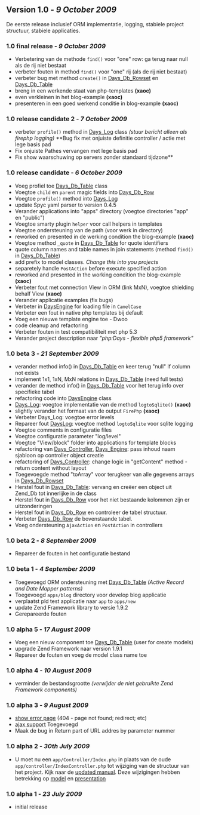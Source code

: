 <a href='Hidden comment: revision: 1'></a>

## Version 1.0 - _9 October 2009_ ##

De eerste release inclusief ORM implementatie, logging, stabiele project structuur, stabiele applicaties.

### 1.0 final release - _9 October 2009_ ###

  * Verbetering van de methode `find()` voor "one" row: ga terug naar null als de rij niet bestaat
  * verbeter fouten in method `find()` voor "one" rij (als de rij niet bestaat)
  * verbeter bug met method `create()` in [Days\_Db\_Rowset](NlLibDaysDbRowset.md) en [Days\_Db\_Table](NlLibDaysDbTable.md)
  * breng in een werkende staat van php-templates **(xaoc)**
  * even verkleinen in het blog-example **(xaoc)**
  * presenteren in een goed werkend conditie in blog-example **(xaoc)**

### 1.0 release candidate 2 - _7 October 2009_ ###

  * verbeter `profile()` method in [Days\_Log](NlLibDaysLog.md) class _(stuur bericht alleen als firephp logging)_
**Bug fix met onjuiste definitie controller / actie met lege basis pad
  * Fix onjuiste Pathes vervangen met lege basis pad
  * Fix show waarschuwing op servers zonder standaard tijdzone**

### 1.0 release candidate - _6 October 2009_ ###

  * Voeg profiel toe [Days\_Db\_Table](NlLibDaysDbTable.md) class
  * Voegtoe `child` en `parent` magic fields into [Days\_Db\_Row](NlLibDaysDbRow.md)
  * Voegtoe `profile()` method into [Days\_Log](NlLibDaysLog.md)
  * update Spyc yaml parser to version 0.4.5
  * Verander applications into "apps" directory (voegtoe directories "app" en "public")
  * Voegtoe smarty plugin `helper` voor call helpers in templates
  * Voegtoe ondersteuning van de path (voor werk in directory)
  * reworked en presented in de werking condition the blog-example **(xaoc)**
  * Voegtoe method `_quote` in [Days\_Db\_Table](NlLibDaysDbTable.md) for quote identifiers
  * quote column names and table names in join statements (method `find()` in [Days\_Db\_Table](NlLibDaysDbTable.md))
  * add prefix to model classes. _Change this into you projects_
  * separetely handle `PostAction` before execute specified action
  * reworked and presented in the working condition the blog-example **(xaoc)**
  * Verbeter fout met connection View in ORM (link MxN), voegtoe shielding behalf View **(xaoc)**
  * Verander applicatie examples (fix bugs)
  * Verbeter in [DaysEngine](NlLibDaysEngine.md) for loading file in `CamelCase`
  * Verbeter een fout in native php templates bij default
  * Voeg een nieuwe template engine toe - Dwoo
  * code cleanup and refactoring
  * Verbeter fouten in test compatibiliteit met php 5.3
  * Verander project description naar _"php:Days - flexible php5 framework"_

### 1.0 beta 3 - _21 September 2009_ ###

  * verander method info() in [Days\_Db\_Table](NllibDaysDbTable.md) en keer terug "null" if column not exists
  * implement 1x1, 1xN, MxN relations in [Days\_Db\_Table](NlLibDaysDbTable.md) (need full tests)
  * verander de method info() in [Days\_Db\_Table](NlLibDaysDbTable.md) voor het terug info over specifieke tabel
  * refactoring code into [DaysEngine](NlLibDaysEngine.md) class
  * [Days\_Log](NlLibDaysLog.md): voegtoe implementatie van de method `logtoSqlite()` **(xaoc)**
  * slightly verander het formaat van de output `FirePhp` **(xaoc)**
  * Verbeter Days\_Log: voegtoe error levels
  * Repareer fout [DaysLog](EnLibDaysLog.md): voegtoe method `logtoSqlite` voor sqlite logging
  * Voegtoe comments in configuratie files
  * Voegtoe configuratie parameter "log/level"
  * Voegtoe "View/block" folder into applications for template blocks
  * refactoring van [Days\_Controller](NlLibDaysController.md), [Days\_Engine](NlLibDaysEngine.md): pass inhoud naam sjabloon op controller object creatie
  * refactoring of [Days\_Controller](NlLibDaysController.md): change logic in "getContent" method - return content without layout
  * Toegevoegde method "toArray" voor terugkeer van alle gegevens arrays in [Days\_Db\_Rowset](NlLibDaysDbRowset.md)
  * Herstel fout in [Days\_Db\_Table](NlLibDaysDbTable.md): vervang en creëer een object uit Zend\_Db tot innerlijke in de class
  * Herstel fout in [Days\_Db\_Row](NlLibDaysDbRow.md) voor het niet bestaande kolommen zijn er uitzonderingen
  * Herstel fout in [Days\_Db\_Row](NlLibDaysDbRow.md) en controleer de tabel structuur.
  * Verbeter [Days\_Db\_Row](NlLibDaysDbRow.md) de bovenstaande tabel.
  * Voeg ondersteuning `AjaxAction` en `PostAction` in controllers

### 1.0 beta 2 - _8 September 2009_ ###

  * Repareer de fouten in het configuratie bestand

### 1.0 beta 1 - _4 September 2009_ ###

  * Toegevoegd ORM ondersteuning met [Days\_Db\_Table](NlLibDaysDbTable.md) _(Active Record and Date Mapper patterns)_
  * Toegevoegd `apps/blog` directory voor develop blog applicatie
  * verplaatst pld test applicatie naar `app` to `apps/new`
  * update Zend Framework library to versie 1.9.2
  * Gerepareerde fouten

### 1.0 alpha 5 - _17 August 2009_ ###

  * Voeg een nieuw component toe [Days\_Db\_Table](NlLibDaysDbTable.md) (user for create models)
  * upgrade Zend Framework naar version 1.9.1
  * Repareer de fouten en voeg de model class name toe

### 1.0 alpha 4 - _10 August 2009_ ###

  * verminder de bestandsgrootte _(verwijder de niet gebruikte Zend Framework components)_

### 1.0 alpha 3 - _9 August 2009_ ###

  * [show error page](NlLibDaysLog.md) (404 - page not found; redirect; etc)
  * [ajax support](NlAjax.md) Toegevoegd
  * Maak de bug in Return part of URL addres by parameter nummer

### 1.0 alpha 2 - _30th July 2009_ ###

  * U moet nu een `app/Controller/Index.php` in plaats van de oude `app/controller/IndexController.php` tot wijziging van de structuur van het project. Kijk naar de [updated manual](NlMvc.md). Deze wijzigingen hebben betrekking op [model](NlMvc.md) en [presentation](NlMvc.md)

### 1.0 alpha 1 - _23 July 2009_ ###

  * initial release